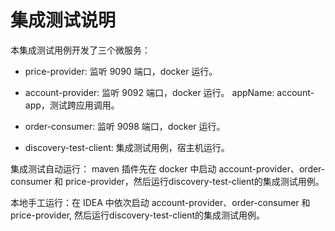 # 集成测试说明

本集成测试用例开发了三个微服务：

- price-provider:   监听 9090 端口，docker 运行。 
- account-provider: 监听 9092 端口，docker 运行。 appName: account-app，测试跨应用调用。
- order-consumer:   监听 9098 端口，docker 运行。

- discovery-test-client: 集成测试用例，宿主机运行。

集成测试自动运行： maven 插件先在 docker 中启动 account-provider、order-consumer 和 
price-provider，然后运行discovery-test-client的集成测试用例。

本地手工运行：在 IDEA 中依次启动 account-provider、order-consumer 和 
price-provider, 然后运行discovery-test-client的集成测试用例。
